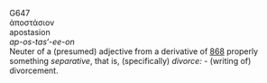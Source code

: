 G647  
ἀποστάσιον  
apostasion  
*ap-os-tas‘-ee-on*  
Neuter of a (presumed) adjective from a derivative of [868](g0868)
properly something *separative*, that is, (specifically) *divorce:* -
(writing of) divorcement.  
